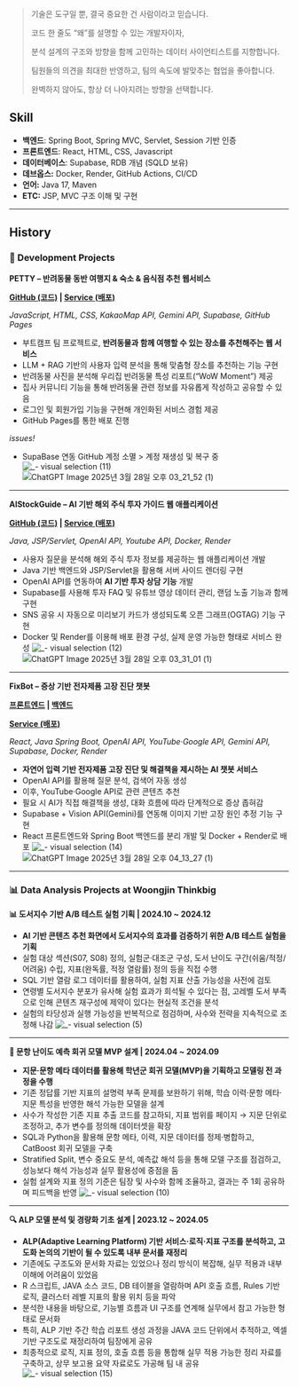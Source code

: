 > 기술은 도구일 뿐, 결국 중요한 건 사람이라고 믿습니다.
> 
> 코드 한 줄도 “왜”를 설명할 수 있는 개발자이자,
>
> 분석 설계의 구조와 방향을 함께 고민하는 데이터 사이언티스트를 지향합니다.
> 
> 팀원들의 의견을 최대한 반영하고, 팀의 속도에 발맞추는 협업을 좋아합니다.
> 
> 완벽하지 않아도, 항상 더 나아지려는 방향을 선택합니다.
> 

## Skill

- **백엔드**: Spring Boot, Spring MVC, Servlet, Session 기반 인증
- **프론트엔드**: React, HTML, CSS, Javascript
- **데이터베이스**: Supabase, RDB 개념 (SQLD 보유)
- **데브옵스:** Docker, Render, GitHub Actions, CI/CD
- **언어:** Java 17, Maven
- **ETC:** JSP, MVC 구조 이해 및 구현

---
## History

### 🧩 Development Projects

**PETTY – 반려동물 동반 여행지 & 숙소 & 음식점 추천 웹서비스**

**[GitHub (코드)](https://github.com/LimPark996/PETTY) | [Service (배포)](quantumguinea.github.io/FE-BASE/)**

*JavaScript, HTML, CSS, KakaoMap API, Gemini API, Supabase, GitHub Pages*

- 부트캠프 팀 프로젝트로, **반려동물과 함께 여행할 수 있는 장소를 추천해주는 웹 서비스**
- LLM + RAG 기반의 사용자 입력 분석을 통해 맞춤형 장소를 추천하는 기능 구현
- 반려동물 사진을 분석해 우리집 반려동물 특성 리포트(“WoW Moment”) 제공
- 집사 커뮤니티 기능을 통해 반려동물 관련 정보를 자유롭게 작성하고 공유할 수 있음
- 로그인 및 회원가입 기능을 구현해 개인화된 서비스 경험 제공
- GitHub Pages를 통한 배포 진행

*issues!*

- SupaBase 연동 GitHub 계정 소멸 > 계정 재생성 및 복구 중
![_- visual selection (11)](https://github.com/user-attachments/assets/07e38214-a424-422d-b21d-31523ca6309f)
![ChatGPT Image 2025년 3월 28일 오후 03_21_52 (1)](https://github.com/user-attachments/assets/fa4326b9-d8fe-40d7-9590-d436a8da0234)
---

**AIStockGuide – AI 기반 해외 주식 투자 가이드 웹 애플리케이션**

**[GitHub (코드)](https://github.com/LimPark996/Investment-Helper) | [Service (배포)](https://investment-guides.onrender.com)**

*Java, JSP/Servlet, OpenAI API, Youtube API, Docker, Render*

- 사용자 질문을 분석해 해외 주식 투자 정보를 제공하는 웹 애플리케이션 개발
- Java 기반 백엔드와 JSP/Servlet을 활용해 서버 사이드 렌더링 구현
- OpenAI API를 연동하여 **AI 기반 투자 상담 기능** 개발
- Supabase를 사용해 투자 FAQ 및 유튜브 영상 데이터 관리, 랜덤 노출 기능과 함께 구현
- SNS 공유 시 자동으로 미리보기 카드가 생성되도록 오픈 그래프(OGTAG) 기능 구현
- Docker 및 Render를 이용해 배포 환경 구성, 실제 운영 가능한 형태로 서비스 완성
![_- visual selection (12)](https://github.com/user-attachments/assets/5e88576f-62dc-4e44-aaa9-77bfeafb0fba)
![ChatGPT Image 2025년 3월 28일 오후 03_31_01 (1)](https://github.com/user-attachments/assets/c77c46f5-d7f3-4470-8ad0-78b21eccf87c)
---

**FixBot – 증상 기반 전자제품 고장 진단 챗봇**

**[프론트엔드](https://github.com/LimPark996/FixBot-FrontEnd) | [백엔드](https://github.com/LimPark996/FixBot-BackEnd)**

**[Service (배포)](https://fixbot-backend.onrender.com)**

*React, Java Spring Boot, OpenAI API, YouTube·Google API, Gemini API, Supabase, Docker, Render*

- **자연어 입력 기반 전자제품 고장 진단 및 해결책을 제시하는 AI 챗봇 서비스**
- OpenAI API를 활용해 질문 분석, 검색어 자동 생성
- 이후, YouTube·Google API로 관련 콘텐츠 추천
- 필요 시 AI가 직접 해결책을 생성, 대화 흐름에 따라 단계적으로 증상 좁혀감
- Supabase + Vision API(Gemini)를 연동해 이미지 기반 고장 원인 추정 기능 구현
- React 프론트엔드와 Spring Boot 백엔드를 분리 개발 및 Docker + Render로 배포
![_- visual selection (14)](https://github.com/user-attachments/assets/5428de90-8499-49d5-8f72-91021a386f20)
![ChatGPT Image 2025년 3월 28일 오후 04_13_27 (1)](https://github.com/user-attachments/assets/31e472c0-b052-490d-af3a-aa7482b6de36)
---

### 📊 Data Analysis Projects at Woongjin Thinkbig

**📊 도서지수 기반 A/B 테스트 실험 기획 | 2024.10 ~ 2024.12**

- **AI 기반 콘텐츠 추천 화면에서 도서지수의 효과를 검증하기 위한 A/B 테스트 실험을 기획**
- 실험 대상 섹션(S07, S08) 정의, 실험군·대조군 구성, 도서 난이도 구간(쉬움/적정/어려움) 수립, 지표(완독률, 적정 열람률) 정의 등을 직접 수행
- SQL 기반 열람 로그 데이터를 활용하여, 실험 지표 산출 가능성을 사전에 검토
- 연령별 도서지수 분포가 유사해 실험 효과가 희석될 수 있다는 점, 고레벨 도서 부족으로 인해 콘텐츠 재구성에 제약이 있다는 현실적 조건을 분석
- 실험의 타당성과 실행 가능성을 반복적으로 점검하며, 사수와 전략을 지속적으로 조정해 나감
![_- visual selection (5)](https://github.com/user-attachments/assets/ca2dfac5-f5c3-4214-bbea-49a3db698578)
---

**🧠 문항 난이도 예측 회귀 모델 MVP 설계 | 2024.04 ~ 2024.09**

- **지문·문항 메타 데이터를 활용해 학년군 회귀 모델(MVP)을 기획하고 모델링 전 과정을 수행**
- 기존 정답률 기반 지표의 설명력 부족 문제를 보완하기 위해, 학습 이력·문항 메타·지문 특성을 반영한 해석 가능한 모델을 설계
- 사수가 작성한 기존 지표 추출 코드를 참고하되, 지표 범위를 페이지 → 지문 단위로 조정하고, 추가 변수를 정의해 데이터셋을 확장
- SQL과 Python을 활용해 문항 메타, 이력, 지문 데이터를 정제·병합하고, CatBoost 회귀 모델을 구축
- Stratified Split, 변수 중요도 분석, 예측값 해석 등을 통해 모델 구조를 점검하고, 성능보다 해석 가능성과 실무 활용성에 중점을 둠
- 실험 설계와 지표 정의 기준은 팀장 및 사수와 함께 조율하고, 결과는 주 1회 공유하며 피드백을 반영
![_- visual selection (10)](https://github.com/user-attachments/assets/45c661ff-5d3c-4a50-9fa3-753e086b8fb4)
---
**🔍 ALP 모델 분석 및 경량화 기초 설계 | 2023.12 ~ 2024.05**

- **ALP(Adaptive Learning Platform) 기반 서비스·로직·지표 구조를 분석하고, 고도화 논의의 기반이 될 수 있도록 내부 문서를 재정리**
- 기존에도 구조도와 문서화 자료는 있었으나 정리 방식이 복잡해, 실무 적용과 내부 이해에 어려움이 있었음
- R 스크립트, JAVA 소스 코드, DB 테이블을 열람하며 API 호출 흐름, Rules 기반 로직, 클러스터 레벨 지표의 활용 위치 등을 파악
- 분석한 내용을 바탕으로, 기능별 흐름과 UI 구조를 연계해 실무에서 참고 가능한 형태로 문서화
- 특히, ALP 기반 주간 학습 리포트 생성 과정을 JAVA 코드 단위에서 추적하고, 엑셀 기반 구조도로 재정리하여 팀장에게 공유
- 최종적으로 로직, 지표 정의, 호출 흐름 등을 통합해 실무 적용 가능한 정리 자료를 구축하고, 상무 보고용 요약 자료로도 가공해 팀 내 공유
![_- visual selection (15)](https://github.com/user-attachments/assets/087b9e24-d893-429f-aab1-8f79f7688f3f)

